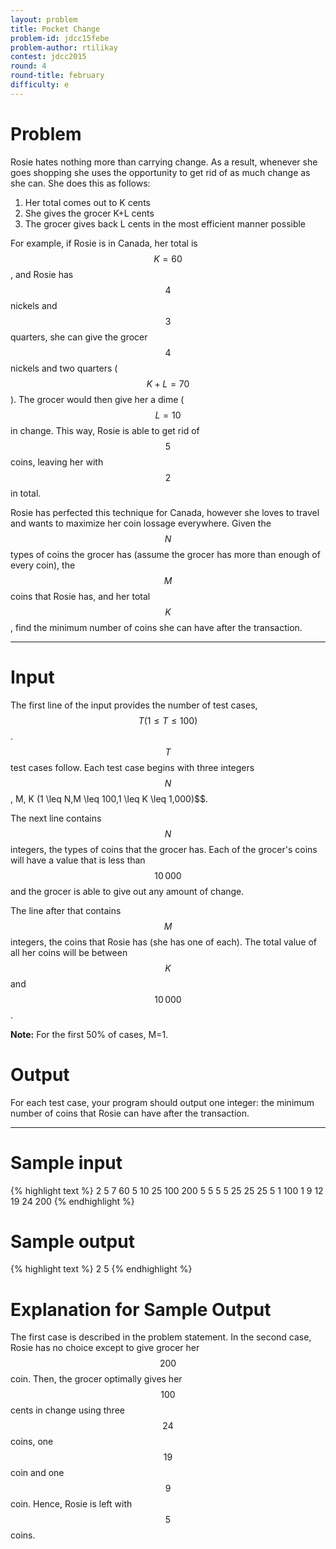 ```yaml
---
layout: problem
title: Pocket Change
problem-id: jdcc15febe
problem-author: rtilikay
contest: jdcc2015
round: 4
round-title: february
difficulty: e
---
```


# Problem
Rosie hates nothing more than carrying change. As a result, whenever she goes shopping she uses the opportunity to get rid of as much change as she can. She does this as follows:

1. Her total comes out to K cents
2. She gives the grocer K+L cents
3. The grocer gives back L cents in the most efficient manner possible

For example, if Rosie is in Canada, her total is $$K=60$$, and Rosie has $$4$$ nickels and $$3$$ quarters, she can give the grocer $$4$$ nickels and two quarters ($$K+L=70$$). The grocer would then give her a dime ($$L=10$$ in change. This way, Rosie is able to get rid of $$5$$ coins, leaving her with $$2$$ in total.

Rosie has perfected this technique for Canada, however she loves to travel and wants to maximize her coin lossage everywhere. Given the $$N$$ types of coins the grocer has (assume the grocer has more than enough of every coin), the $$M$$ coins that Rosie has, and her total $$K$$, find the minimum number of coins she can have after the transaction.

---

# Input
The first line of the input provides the number of test cases, $$T (1 \leq T \leq 100)$$. $$T$$ test cases follow. Each test case begins with three integers $$N$$, M, K (1 \leq N,M \leq 100,1 \leq K \leq 1\,000)$$.

The next line contains $$N$$ integers, the types of coins that the grocer has. Each of the grocer's coins will have a value that is less than $$10\,000$$ and the grocer is able to give out any amount of change.

The line after that contains $$M$$ integers, the coins that Rosie has (she has one of each). The total value of all her coins will be between $$K$$ and $$10\,000$$.

**Note:** For the first 50% of cases, M=1.

# Output
For each test case, your program should output one integer: the minimum number of coins that Rosie can have after the transaction.

---

# Sample input
{% highlight text %}
2
5 7 60
5 10 25 100 200
5 5 5 5 25 25 25
5 1 100
1 9 12 19 24
200
{% endhighlight %}


# Sample output
{% highlight text %}
2
5
{% endhighlight %}

# Explanation for Sample Output
The first case is described in the problem statement. In the second case, Rosie has no choice except to give grocer her $$200$$ coin. Then, the grocer optimally gives her $$100$$ cents in change using three $$24$$ coins, one $$19$$ coin and one $$9$$ coin. Hence, Rosie is left with $$5$$ coins.

